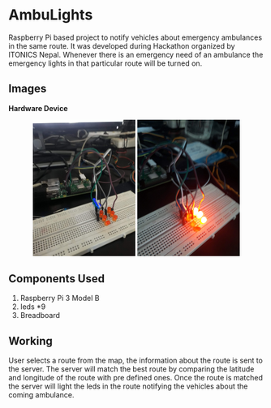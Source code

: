 # AmbuLights

Raspberry Pi based project to notify vehicles about emergency ambulances in the same route. It was developed during Hackathon organized by ITONICS Nepal. Whenever there is an emergency need of an ambulance the emergency lights in that particular route will be turned on.
## Images

**Hardware Device**

<div align="center">
   <img src="./images/led_off.jpg" width="40%" height="40%" />

   <img src="./images/led_on.jpg" width="40%" height="40%" />
</div>

<!-- **Screenshot from UserApp**

<div align="center">
   <img src="./images/AQI_screenshot.png" width="60%" height="60%" />
</div> -->

## Components Used

1. Raspberry Pi 3 Model B
2. leds *9
3. Breadboard 

## Working

User selects a route from the map, the information about the route is sent to the server. The server will match the best route by comparing the latitude and longitude of the route with pre defined ones. Once the route is matched the server will light the leds in the route notifying the vehicles about the coming ambulance.